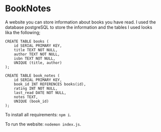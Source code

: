# BookNotes
A website you can store information about books you have read.
I used the database postgreSQL to store the information and the tables I used looks lika the following;

```
CREATE TABLE books (
	id SERIAL PRIMARY KEY,
	title TEXT NOT NULL,
	author TEXT NOT NULL,
	isbn TEXT NOT NULL,
	UNIQUE (title, author)
);
```
```
CREATE TABLE book_notes (
	id SERIAL PRIMARY KEY,
	book_id INT REFERENCES books(id),
	rating INT NOT NULL,
	last_read DATE NOT NULL,
	notes TEXT,
	UNIQUE (book_id)
);
```

To install all requirements: `npm i`.

To run the website: `nodemon index.js`.
